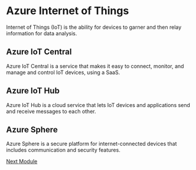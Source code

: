 # Azure Internet of Things

Internet of Things (IoT) is the ability for devices to garner and then relay information for data analysis.

## Azure IoT Central

Azure IoT Central is a service that makes it easy to connect, monitor, and manage and control IoT devices, using a SaaS.

## Azure IoT Hub

Azure IoT Hub is a cloud service that lets IoT devices and applications send and receive messages to each other.

## Azure Sphere

Azure Sphere is a secure platform for internet-connected devices that includes communication and security features.

[Next Module](https://github.com/busycaesar/AZ_900/blob/Master/3.%20Core%20Solutions%20(In%20Dev).md)
